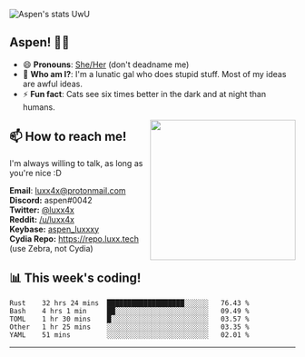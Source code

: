 ![Aspen's stats UwU](https://github-readme-stats.vercel.app/api?username=luxxxxy&show_icons=true&theme=onedark)

## Aspen! 🏳️‍⚧️

 - 😄 **Pronouns**: [She/Her](https://www.mypronouns.org/she-her) (don't deadname me)
 - 👩 **Who am I?**: I'm a lunatic gal who does stupid stuff. Most of my ideas are awful ideas.  
 - ⚡ **Fun fact**: <!--START_SECTION:catfact-->Cats see six times better in the dark and at night than humans.<!--END_SECTION:catfact-->
 
<img align="right" src="https://raw.githubusercontent.com/luxxxxy/luxxxxy/master/crab.jpg" width="256px" height="247px" />  

## 📫 How to reach me!
I'm always willing to talk, as long as you're nice :D

**Email**: luxx4x@protonmail.com  
**Discord:** aspen#0042  
**Twitter:** [@luxx4x](https://twitter.com/luxx4x)  
**Reddit:** [/u/luxx4x](https://reddit.com/user/luxx4x/)  
**Keybase:** [aspen_luxxxy](https://keybase.io/aspen_luxxxy)  
**Cydia Repo:** https://repo.luxx.tech (use Zebra, not Cydia)

## 📊 **This week's coding!**
<!--START_SECTION:waka-->
```text
Rust    32 hrs 24 mins  ███████████████████░░░░░░   76.43 % 
Bash    4 hrs 1 min     ██░░░░░░░░░░░░░░░░░░░░░░░   09.49 % 
TOML    1 hr 30 mins    █░░░░░░░░░░░░░░░░░░░░░░░░   03.57 % 
Other   1 hr 25 mins    ░░░░░░░░░░░░░░░░░░░░░░░░░   03.35 % 
YAML    51 mins         ░░░░░░░░░░░░░░░░░░░░░░░░░   02.01 %
```
<!--END_SECTION:waka-->

-------
